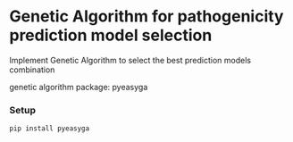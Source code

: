# Genetic Algorithm for pathogenicity prediction model selection
Implement Genetic Algorithm to select the best prediction models combination 

genetic algorithm package: pyeasyga

### Setup
`pip install pyeasyga`
